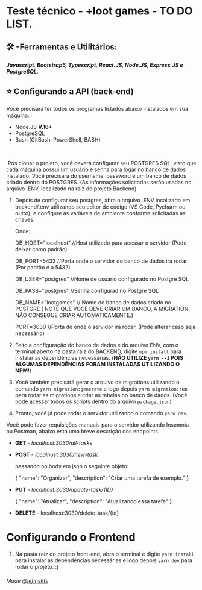 # Teste técnico - +loot games - TO DO LIST.

## 🛠️ -Ferramentas e Utilitários:

##### Javascript, Bootstrap5, Typescript, React.JS, Node.JS, Express.JS e PostgreSQL.

## ⭐ Configurando a API (back-end)

Você precisará ter todos os programas listados abaixo instalados em sua máquina.

- Node.JS **V.16+**
- PostgreSQL
- Bash (GitBash, PowerShell, BASH)

​	

​	Pós clonar o projeto, você deverá configurar seu POSTGRES SQL, visto que cada máquina possui um usuário e senha para logar no banco de dados instalado. Você precisará do username, password e um banco de dados criado dentro do POSTGRES. (As informações  solicitadas serão usadas no arquivo .ENV, localizado na raiz do projeto Backend)



1. Depois de configurar seu postgres, abra o arquivo .ENV localizado em backend/.env utilizando seu editor de código (VS Code, Pycharm ou outro), e configure as variáveis de ambiente conforme solicitadas as chaves.

   Onde:

   DB_HOST="localhost" //Host utilizado para acessar o servidor (Pode deixar como padrão)

   DB_PORT=5432 //Porta onde o servidor do banco de dados irá rodar (Por padrão é a 5432)

   DB_USER="postgres" //Nome de usuário configurado no Postgre SQL

   DB_PASS="postgres" //Senha configurad no Postgre SQL

   DB_NAME="lootgames" // Nome do banco de dados criado no POSTGRE ( NOTE QUE VOCÊ DEVE CRIAR UM BANCO, A MIGRATION NÃO CONSEGUE CRIAR AUTOMATICAMENTE.)

   PORT=3030 //Porta  de onde o servidor irá rodar, (Pode alterar caso seja necessário)
   

2. Feito a configuração do banco de dados e do arquivo ENV, com o terminal aberto na pasta raiz do BACKEND, digite `npm install` para instalar as dependências necessárias. (**NÃO UTILIZE `yarn --i` POIS ALGUMAS DEPENDÊNCIAS FORAM INSTALADAS UTILIZANDO O NPM!**) 
   

3. Você também precisará gerar o arquivo de migrations utilizando o comando `yarn migration:generate` e logo depois `yarn migration:run` para rodar as migrations e criar as tabelas no banco de dados. (Você pode acessar todos os scripts dentro do arquivo `package.json`)

4. Pronto, você já pode rodar o servidor utilizando o comando `yarn dev`.


Você pode fazer requisições manuais para o servidor utilizando Insomnia ou Postman, abaixo está uma breve descrição dos endpoints.

- **GET** - *localhost:3030/all-tasks*

- **POST** - *localhost:3030/new-task* 

  passando no body em json o seguinte objeto:

  {
  	"name": "Organizar",
  	"description": "Criar uma tarefa de exemplo."
  }

- **PUT** - *localhost:3030/update-task/{ID}*

  {
  	"name": "Atualizar",
  	"description": "Atualizando essa tarefa"
  }

- **DELETE**  - localhost:3030/delete-task/{id}

  

# Configurando o Frontend


1. Na pasta raiz do projeto front-end, abra o terminal e digite `yarn install` para instalar as dependências necessárias e logo depois `yarn dev` para rodar o projeto. :)



###### Made @[jefinskts]()
